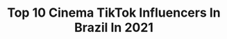 ---
title: Top 10 Cinema TikTok Influencers In Brazil In 2021
description: >-
  Find top cinema TikTok influencers in Brazil in 2021. Most popular hashtags: #cinema #foryou #tiktok #brasil.
platform: TikTok
hits: 51
text_top: See the top-rated TikTok accounts on inBeat.
text_bottom: Our search engine aggregates 51 TikTok influencers like this in Brazil for you to collaborate.
profiles:
  - username: "marciosala6.1"
    fullname: >-
      Márcio Sala6.1
    bio: >-
      YouTuber Canal Sala6.1 Lufalufa Cinema I Lived
    location: "Brazil"
    followers: 70000
    engagement: 2858
    commentsToLikes: 0.046224
    id: ck94g4j1lea0y0j78vhir66b4
    verified: false
    hashtags: "#lordtewksbury, #hogwarts, #newtscamander, #animaisfantasticos"
  - username: "juliatonelli_"
    fullname: >-
      JULIA TONELLI
    bio: >-
      Do dicas de foto e edição ( e passo vergonha ) Estudante de Cinema 20y 🇧🇷
    location: "Brazil"
    followers: 15700
    engagement: 931
    commentsToLikes: 0.061243
    id: ckcjcg3gs9goe0j23rwmf5wwc
    verified: false
    hashtags: "#dicasdestories, #dicainstagram, #edi, #foryoupage"
  - username: "seliganotrailer"
    fullname: >-
      Se liga no Trailer
    bio: >-
      🎬 Cinema 🎮 Entrenimento Instagram: plantaogeek Instagram: seliganotrailer
    location: "Brazil"
    followers: 130500
    engagement: 709
    commentsToLikes: 0.102524
    id: cka0glwpt51z10i78qqkazyze
    verified: false
    hashtags: "#dcfandome, #amazon, #netflix, #fox"
  - username: "popgeeknerd"
    fullname: >-
      POP
    bio: >-
      POP Culture. Providing Everything! Postamos de TUDO! Música/Anime/Cinema/Séries
    location: "Brazil"
    followers: 225900
    engagement: 1695
    commentsToLikes: 0.014132
    id: ckbwiff8i356q0j23ohfovdd2
    verified: false
    hashtags: "#nowunited, #icarly, #popmusic, #sabinahidalgo"
  - username: "leonardorosselli3"
    fullname: >-
      Leonardo Rosselli
    bio: >-
      Ator/Figurante para Cinema Tv e Publicidade
    location: "Brazil"
    followers: 29137
    engagement: 802
    commentsToLikes: 0.007839
    id: ck9k8ah2b85ap0j781616o1rd
    verified: false
    hashtags: "#usa, #tikttok, #brasil, #argentina"
  - username: "guilhermediaz"
    fullname: >-
      Gui Diaz 🦊
    bio: >-
      Jornalista e apresentador • Geek 🇵🇹🇧🇷 Conteúdo: Curiosidades & etc
    location: "Brazil"
    followers: 39500
    engagement: 1761
    commentsToLikes: 0.052745
    id: ckcoygdsda6iu0j23wbiqwzxx
    verified: false
    hashtags: "#fy, #foryoupage, #tiktokbrasil, #tiktok"
  - username: "squaloficial"
    fullname: >-
      George Francisco
    bio: >-
      Meu código é 29797282 e recebera 2,10$ na sua conta! ATENÇÃO: LIVE às 20h!
    location: "Brazil"
    followers: 15200
    engagement: 2528
    commentsToLikes: 0.038398
    id: ck92xhjj7yp4p0j78l3uwgeyj
    verified: false
    hashtags: "#tbt, #motivation, #animais, #garra"
  - username: "ironjnr"
    fullname: >-
      Jnr geo
    bio: >-
      
    location: "Brazil"
    followers: 35800
    engagement: 827
    commentsToLikes: 0.020645
    id: ck9r6tcan5azj0j78pvrvb9rv
    verified: false
    hashtags: "#cinema, #gotalent, #ticktok, #eua"
  - username: "moviemix.br"
    fullname: >-
      MOVIE MIX
    bio: >-
      
    location: "Brazil"
    followers: 54300
    engagement: 793
    commentsToLikes: 0.013480
    id: ck8vvg4uxlouo0j78cbzfpt8b
    verified: false
    hashtags: "#starwars, #memories, #2020, #edit"
  - username: "zezinhocorreia"
    fullname: >-
      Zezinho Correia
    bio: >-
      Alegre e Divertido. A perfeição está na simplicidade, o que é simples é perfeito
    location: "Brazil"
    followers: 30900
    engagement: 1806
    commentsToLikes: 0.628230
    id: ckck31syqmr3d0j23alngapca
    verified: false
    hashtags: "#foryou, #tiktok, #dueto, #tiktokersvintage"
---